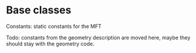 # Base classes 

Constants: static constants for the MFT

Todo: constants from the geometry description are moved here, maybe they should stay with the geometry code.

